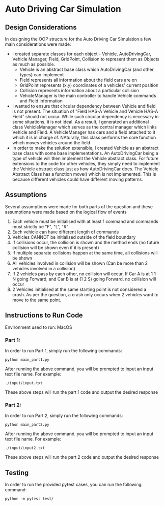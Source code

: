 # Auto Driving Car Simulation

## Design Considerations

In designing the OOP structure for the Auto Driving Car Simulation a few main considerations were made:

- I created separate classes for each object - Vehicle, AutoDrivingCar, Vehicle Manager, Field, GridPoint, Collision to represent them as Objects as much as possible.
  - Vehicle is an abstract base class which AutoDrivingCar (and other types) can implement
  - Field represents all information about the field cars are on
  - GridPoint represents (x,y) coordinates of a vehicles' current position
  - Collision represents information about a particular collision
  - VehicleManager is the main controller to handle Vehicle commands and Field information
- I wanted to ensure that circular dependency between Vehicle and field is not present. The situation of "Field HAS-A Vehicle and Vehicle HAS-A Field" should not occur. While such circular dependency is necessary in some situations, it is not ideal. As a result, I generated an additional class VehicleManager which serves as the central manager which links Vehicle and Field. A VehicleManager has cars and a field attached to it which it is in charge of. NAturally, this class performs the core function which moves vehicles around the field
- In order to make the solution extensible, I created Vehicle as an abstract base class with some base implementations. An AutoDrivingCar being a type of vehicle will then implement the Vehicle abstract class. For future extensions to the code for other vehicles, they simply need to implement the Vehicle abstract class just as how AutoDrivingCar does. The Vehicle Abstract Class has a function move() which is not implemented. This is because different vehicles could have different moving patterns.

## Assumptions

Several assumptions were made for both parts of the question and these assumptions were made based on the logical flow of events

1. Each vehicle must be initialised with at least 1 command and commands must strictly be "F", "L", "R"
2. Each vehicle can have different length of commands
3. Vehicles CANNOT be initialised outside of the field boundary
4. If collisions occur, the collision is shown and the method ends (no future collision will be shown even if it is present)
5. If multiple separate collisions happen at the same time, all collisions will be shown
6. All vehicles involved in collision will be shown (Can be more than 2 vehicles involved in a collision)
7. If 2 vehicles pass by each other, no collision will occur. If Car A is at 1 1 N going Forward, and Car B is at (1 2 S) going Forward, no collision will occur
8. 2 Vehicles initialised at the same starting point is not considered a crash. As per the question, a crash only occurs when 2 vehicles want to move to the same point.

## Instructions to Run Code

Environment used to run: MacOS

### Part 1:

In order to run Part 1, simply run the following commands:

```
python main_part1.py
```

After running the above command, you will be prompted to input an input text file name. For example:

```
./input/input.txt
```

These above steps will run the part 1 code and output the desired response

### Part 2:

In order to run Part 2, simply run the following commands:

```
python main_part2.py
```

After running the above command, you will be prompted to input an input text file name. For example:

```
./input/input2.txt
```

These above steps will run the part 2 code and output the desired response

## Testing

In order to run the provided pytest cases, you can run the following command:

```
python -m pytest test/
```
